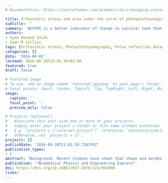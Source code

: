 ```yaml
---
# Documentation: https://sourcethemes.com/academic/docs/managing-content/

title: Orthostatic stress and area under the curve of photoplethysmography waveform
subtitle: ''
summary: 'AUCPPG is a better indicator of change in vascular tone than PAP amplitude or PAP width. Unlike other parameters AUCPPG incorporates the influence of both PAP and reflected waves.'
authors:
- Syed Naveed Zaidi
- Sean M Collins
tags: [Orthostatic stress, Photoplethysmography, Pulse reflection delay]
categories: []
date: '2016-04-01'
lastmod: 2020-08-28T13:01:30+02:00
featured: true
draft: false

# Featured image
# To use, add an image named `featured.jpg/png` to your page's folder.
# Focal points: Smart, Center, TopLeft, Top, TopRight, Left, Right, BottomLeft, Bottom, BottomRight.
image:
  caption: ''
  focal_point: ''
  preview_only: false

# Projects (optional).
#   Associate this post with one or more of your projects.
#   Simply enter your project's folder or file name without extension.
#   E.g. `projects = ["internal-project"]` references `content/project/deep-learning/index.md`.
#   Otherwise, set `projects = []`.
projects: []
publishDate: '2016-04-28T11:01:29.726376Z'
publication_types:
- 2
abstract: "Background. Recent studies have shown that shape and morphology of photoplethysmography (PPG) waveform can provide useful information about cardiovascular system. These parameters namely pulse amplitude, pulse width, pulse rise time and pulse reflected delay have been studied independently and there is information about the interaction of these parameters. There is no detailed description of calculating these parameters. We have described a detailed algorithm for calculating these parameters. We also investigated a new parameter calculated using area under the curve of PPG waveform (AUCPPG). All parameter were calculated using finger probe oximeter sensor from 22 subjects before and after orthostatic stress. Changes inAUCPPGwere compared against pulse interval, amplitude, width, rise time of PPG pulse and pulse reflection delay (PRD). Results. We found that all parameters showed a decrease with orthostatic stress. PPG pulse width parameter was very inconsistent and changed significantly based on small change in shape of PPG waveform. AUCPPG showed strong correlation with pulse amplitude (r 0.85) in supine position, but that relationship decreased in upright position (r 0.64) as reflected peaks became more distinct and separated. Multivariable regression showed that PRD and rise had negative influence on AUCPPG. Male subjects showed higher AUCPPG values. Conclusion. We conclude that all PPG based parameters are effected by subject's position. Although AUCPPGis correlated with PAP width, it is an independent parameter that can be calculated more consistently than pulse width. From the results of our sample population we conclude AUCPPG is a better indicator of change in vascular tone than PAP amplitude or PAP width. Unlike other parameters AUCPPG incorporates the influence of both PAP and reflected waves."
publication: '*Biomedical Physics and Engineering Express*'
doi: https://doi.org/10.1088/2057-1976/2/4/045006
links:
---
```


